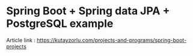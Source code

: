 # Spring Boot + Spring data JPA + PostgreSQL example

Article link : https://kutayzorlu.com/projects-and-programs/spring-boot-projects
